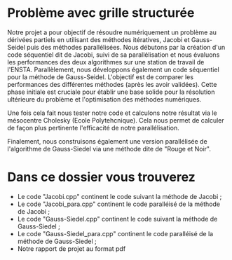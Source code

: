 # Problème avec grille structurée

Notre projet a pour objectif de résoudre numériquement un problème au dérivées partiels en utilisant des méthodes itératives, Jacobi et Gauss-Seidel puis des méthodes parallélisées. Nous débutons par la création d'un code séquentiel dit de Jacobi, suivi de sa parallélisation et nous évaluons les performances des deux algorithmes sur une station de travail de l'ENSTA. Parallèlement, nous développons également un code séquentiel pour la méthode de Gauss-Seidel. L'objectif est de comparer les performances des différentes méthodes (après les avoir validées). Cette phase initiale est cruciale pour établir une base solide pour la résolution ultérieure du problème et l'optimisation des méthodes numériques.

Une fois cela fait nous tester notre code et calculons notre résultat via le mésocentre Cholesky (Ecole Polytehcnique). Cela nous permet de calculer de façon plus pertinente l'efficacité de notre parallélisation.

Finalement, nous construisons également une version parallélisée de l'algorithme de Gauss-Siedel via une méthode dite de "Rouge et Noir".

# Dans ce dossier vous trouverez

- Le code "Jacobi.cpp" continent le code suivant la méthode de Jacobi ;
- Le code "Jacobi_para.cpp" continent le code paralléisé de la méthode de Jacobi ;
- Le code "Gauss-Siedel.cpp" continent le code suivant la méthode de Gauss-Siedel ;
- Le code "Gauss-Siedel_para.cpp" continent le code paralléisé de la méthode de Gauss-Siedel ;
- Notre rapport de projet au format pdf

